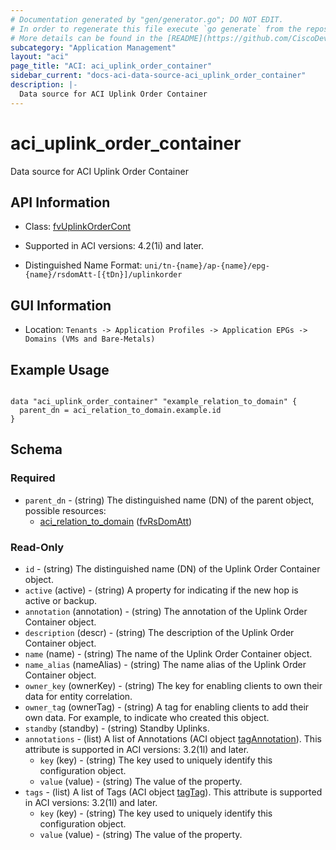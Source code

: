 ```yaml
---
# Documentation generated by "gen/generator.go"; DO NOT EDIT.
# In order to regenerate this file execute `go generate` from the repository root.
# More details can be found in the [README](https://github.com/CiscoDevNet/terraform-provider-aci/blob/master/README.md).
subcategory: "Application Management"
layout: "aci"
page_title: "ACI: aci_uplink_order_container"
sidebar_current: "docs-aci-data-source-aci_uplink_order_container"
description: |-
  Data source for ACI Uplink Order Container
---
```


# aci_uplink_order_container #

Data source for ACI Uplink Order Container

## API Information ##

* Class: [fvUplinkOrderCont](https://pubhub.devnetcloud.com/media/model-doc-latest/docs/app/index.html#/objects/fvUplinkOrderCont/overview)

* Supported in ACI versions: 4.2(1i) and later.

* Distinguished Name Format: `uni/tn-{name}/ap-{name}/epg-{name}/rsdomAtt-[{tDn}]/uplinkorder`

## GUI Information ##

* Location: `Tenants -> Application Profiles -> Application EPGs -> Domains (VMs and Bare-Metals)`

## Example Usage ##

```hcl

data "aci_uplink_order_container" "example_relation_to_domain" {
  parent_dn = aci_relation_to_domain.example.id
}

```

## Schema ##

### Required ###

* `parent_dn` - (string) The distinguished name (DN) of the parent object, possible resources:
  - [aci_relation_to_domain](https://registry.terraform.io/providers/CiscoDevNet/aci/latest/docs/resources/relation_to_domain) ([fvRsDomAtt](https://pubhub.devnetcloud.com/media/model-doc-latest/docs/app/index.html#/objects/fvRsDomAtt/overview))

### Read-Only ###

* `id` - (string) The distinguished name (DN) of the Uplink Order Container object.
* `active` (active) - (string) A property for indicating if the new hop is active or backup.
* `annotation` (annotation) - (string) The annotation of the Uplink Order Container object.
* `description` (descr) - (string) The description of the Uplink Order Container object.
* `name` (name) - (string) The name of the Uplink Order Container object.
* `name_alias` (nameAlias) - (string) The name alias of the Uplink Order Container object.
* `owner_key` (ownerKey) - (string) The key for enabling clients to own their data for entity correlation.
* `owner_tag` (ownerTag) - (string) A tag for enabling clients to add their own data. For example, to indicate who created this object.
* `standby` (standby) - (string) Standby Uplinks.
* `annotations` - (list) A list of Annotations (ACI object [tagAnnotation](https://pubhub.devnetcloud.com/media/model-doc-latest/docs/app/index.html#/objects/tagAnnotation/overview)). This attribute is supported in ACI versions: 3.2(1l) and later.
    * `key` (key) - (string) The key used to uniquely identify this configuration object.
    * `value` (value) - (string) The value of the property.
* `tags` - (list) A list of Tags (ACI object [tagTag](https://pubhub.devnetcloud.com/media/model-doc-latest/docs/app/index.html#/objects/tagTag/overview)). This attribute is supported in ACI versions: 3.2(1l) and later.
    * `key` (key) - (string) The key used to uniquely identify this configuration object.
    * `value` (value) - (string) The value of the property.
